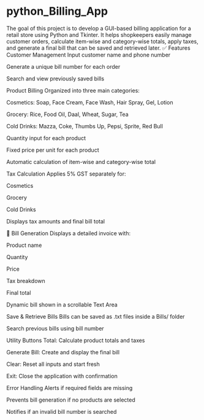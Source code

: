 # python_Billing_App
The goal of this project is to develop a GUI-based billing application for a retail store using Python and Tkinter. It helps shopkeepers easily manage customer orders, calculate item-wise and category-wise totals, apply taxes, and generate a final bill that can be saved and retrieved later.
✅ Features
 Customer Management
Input customer name and phone number

Generate a unique bill number for each order

Search and view previously saved bills

 Product Billing
Organized into three main categories:

 Cosmetics: Soap, Face Cream, Face Wash, Hair Spray, Gel, Lotion

 Grocery: Rice, Food Oil, Daal, Wheat, Sugar, Tea

 Cold Drinks: Mazza, Coke, Thumbs Up, Pepsi, Sprite, Red Bull

Quantity input for each product

Fixed price per unit for each product

Automatic calculation of item-wise and category-wise total

 Tax Calculation
Applies 5% GST separately for:

Cosmetics

Grocery

Cold Drinks

Displays tax amounts and final bill total

🧾 Bill Generation
Displays a detailed invoice with:

Product name

Quantity

Price

Tax breakdown

Final total

Dynamic bill shown in a scrollable Text Area

 Save & Retrieve Bills
Bills can be saved as .txt files inside a Bills/ folder

Search previous bills using bill number

 Utility Buttons
Total: Calculate product totals and taxes

Generate Bill: Create and display the final bill

Clear: Reset all inputs and start fresh

Exit: Close the application with confirmation

Error Handling
Alerts if required fields are missing

Prevents bill generation if no products are selected

Notifies if an invalid bill number is searched



